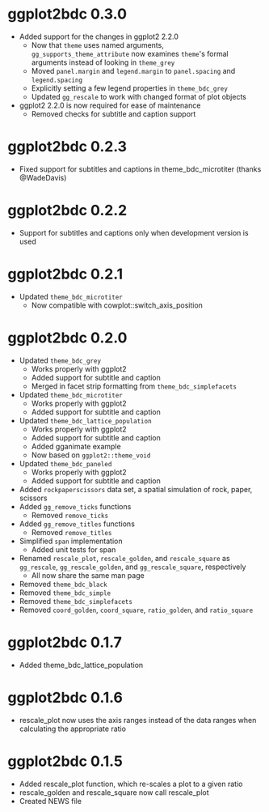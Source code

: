 # ggplot2bdc 0.3.0

* Added support for the changes in ggplot2 2.2.0
    * Now that `theme` uses named arguments, `gg_supports_theme_attribute` now examines `theme`'s formal arguments instead of looking in `theme_grey`
    * Moved `panel.margin` and `legend.margin` to `panel.spacing` and `legend.spacing`
    * Explicitly setting a few legend properties in `theme_bdc_grey`
    * Updated `gg_rescale` to work with changed format of plot objects
* ggplot2 2.2.0 is now required for ease of maintenance
    * Removed checks for subtitle and caption support

# ggplot2bdc 0.2.3

* Fixed support for subtitles and captions in theme_bdc_microtiter (thanks @WadeDavis)

# ggplot2bdc 0.2.2

* Support for subtitles and captions only when development version is used

# ggplot2bdc 0.2.1

* Updated `theme_bdc_microtiter`
    * Now compatible with cowplot::switch_axis_position

# ggplot2bdc 0.2.0

* Updated `theme_bdc_grey`
    * Works properly with ggplot2
    * Added support for subtitle and caption
    * Merged in facet strip formatting from `theme_bdc_simplefacets`
* Updated `theme_bdc_microtiter`
    * Works properly with ggplot2
    * Added support for subtitle and caption
* Updated `theme_bdc_lattice_population`
    * Works properly with ggplot2
    * Added support for subtitle and caption
    * Added gganimate example
    * Now based on `ggplot2::theme_void`
* Updated `theme_bdc_paneled`
    * Works properly with ggplot2
    * Added support for subtitle and caption
* Added `rockpaperscissors` data set, a spatial simulation of rock, paper, scissors
* Added `gg_remove_ticks` functions
    * Removed `remove_ticks`
* Added `gg_remove_titles` functions
    * Removed `remove_titles`
* Simplified `span` implementation
    * Added unit tests for span
* Renamed `rescale_plot`, `rescale_golden`, and `rescale_square` as `gg_rescale`, `gg_rescale_golden`, and `gg_rescale_square`, respectively
    * All now share the same man page
* Removed `theme_bdc_black`
* Removed `theme_bdc_simple`
* Removed `theme_bdc_simplefacets`
* Removed `coord_golden`, `coord_square`, `ratio_golden`, and `ratio_square`

# ggplot2bdc 0.1.7

* Added theme_bdc_lattice_population

# ggplot2bdc 0.1.6

* rescale_plot now uses the axis ranges instead of the data ranges when calculating the appropriate ratio


# ggplot2bdc 0.1.5

* Added rescale_plot function, which re-scales a plot to a given ratio
* rescale_golden and rescale_square now call rescale_plot
* Created NEWS file


